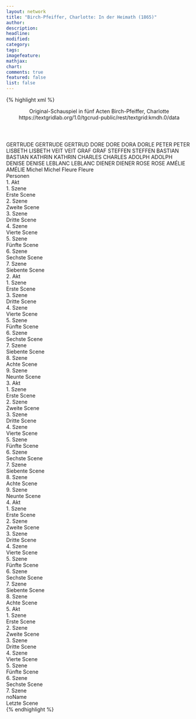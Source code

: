 ```yaml
---
layout: network
title: "Birch-Pfeiffer, Charlotte: In der Heimath (1865)"
author:
description:
headline:
modified:
category:
tags:
imagefeature: 
mathjax: 
chart: 
comments: true
featured: false
list: false
---
```

{% highlight xml %}
<?xml-model href="https://raw.githubusercontent.com/DLiNa/project/master/rules/lina.rnc"?><?xml-model href="https://raw.githubusercontent.com/DLiNa/project/master/rules/lina.sch"?>
<play xmlns="http://lina.digital">
  <header>
    <title>In der Heimath</title>
    <subtitle>Original-Schauspiel in fünf Acten</subtitle>
    <author>Birch-Pfeiffer, Charlotte</author>
    <date when="1865" type="premiere"/>
    <source>https://textgridlab.org/1.0/tgcrud-public/rest/textgrid:kmdh.0/data</source>
  </header>
  <personae>
    <character>
      <name>GERTRUDE</name>
      <alias xml:id="gertrude">
        <name>GERTRUDE</name>
      </alias>
      <alias xml:id="gertrud">
        <name>GERTRUD</name>
      </alias>    </character>
    <character>
      <name>DORE</name>
      <alias xml:id="dore">
        <name>DORE</name>
      </alias>
      <alias xml:id="dora">
        <name>DORA</name>
      </alias>
      <alias xml:id="dorle">
        <name>DORLE</name>
      </alias>
    </character>
    <character>
      <name>PETER</name>
      <alias xml:id="peter">
        <name>PETER</name>
      </alias>
    </character>
    <character>
      <name>LISBETH</name>
      <alias xml:id="lisbeth">
        <name>LISBETH</name>
      </alias>
    </character>
    <character>
      <name>VEIT</name>
      <alias xml:id="veit">
        <name>VEIT</name>
      </alias>
    </character>
    <character>
      <name>GRAF</name>
      <alias xml:id="graf">
        <name>GRAF</name>
      </alias>
    </character>
    <character>
      <name>STEFFEN</name>
      <alias xml:id="steffen">
        <name>STEFFEN</name>
      </alias>
    </character>
    <character>
      <name>BASTIAN</name>
      <alias xml:id="bastian">
        <name>BASTIAN</name>
      </alias>
    </character>
    <character>
      <name>KATHRIN</name>
      <alias xml:id="kathrin">
        <name>KATHRIN</name>
      </alias>
    </character>
    <character>
      <name>CHARLES</name>
      <alias xml:id="charles">
        <name>CHARLES</name>
      </alias>
    </character>
    <character>
      <name>ADOLPH</name>
      <alias xml:id="adolph">
        <name>ADOLPH</name>
      </alias>
    </character>
    <character>
      <name>DENISE</name>
      <alias xml:id="denise">
        <name>DENISE</name>
      </alias>
    </character>
    <character>
      <name>LEBLANC</name>
      <alias xml:id="leblanc">
        <name>LEBLANC</name>
      </alias>
    </character>
    <character>
      <name>DIENER</name>
      <alias xml:id="diener">
        <name>DIENER</name>
      </alias>
    </character>
    <character>
      <name>ROSE</name>
      <alias xml:id="rose">
        <name>ROSE</name>
      </alias>
    </character>
    <character>
      <name>AMÉLIE</name>
      <alias xml:id="amélie">
        <name>AMÉLIE</name>
      </alias>
    </character>
    <character>
      <name>Michel</name>
      <alias xml:id="michel">
        <name>Michel</name>
      </alias>
    </character>
    <character>
      <name>Fleure</name>
      <alias xml:id="fleure">
        <name>Fleure</name>
      </alias>
    </character>
  </personae>
  <text>
    <div>
      <head>Personen</head>
    </div>
    <div>
      <head>1. Akt</head>
      <div>
        <head>1. Szene</head>
        <div>
          <head>Erste Scene</head>
          <sp who="#gertrude">
            <amount n="7" unit="speech_acts"/>
            <amount n="166" unit="words"/>
            <amount n="3" unit="lines"/>
            <amount n="907" unit="chars"/>
          </sp>
          <sp who="#dore">
            <amount n="4" unit="speech_acts"/>
            <amount n="111" unit="words"/>
            <amount n="3" unit="lines"/>
            <amount n="565" unit="chars"/>
          </sp>
          <sp who="#dora">
            <amount n="1" unit="speech_acts"/>
            <amount n="13" unit="words"/>
            <amount n="1" unit="lines"/>
            <amount n="70" unit="chars"/>
          </sp>
          <sp who="#peter #michel">
            <amount n="1" unit="speech_acts"/>
            <amount n="1" unit="words"/>
            <amount n="1" unit="lines"/>
            <amount n="5" unit="chars"/>
          </sp>
          <sp who="#peter">
            <amount n="1" unit="speech_acts"/>
            <amount n="13" unit="words"/>
            <amount n="1" unit="lines"/>
            <amount n="62" unit="chars"/>
          </sp>
        </div>
      </div>
      <div>
        <head>2. Szene</head>
        <div>
          <head>Zweite Scene</head>
          <sp who="#lisbeth">
            <amount n="7" unit="speech_acts"/>
            <amount n="267" unit="words"/>
            <amount n="1455" unit="chars"/>
          </sp>
          <sp who="#dore">
            <amount n="4" unit="speech_acts"/>
            <amount n="44" unit="words"/>
            <amount n="3" unit="lines"/>
            <amount n="223" unit="chars"/>
          </sp>
          <sp who="#gertrude">
            <amount n="4" unit="speech_acts"/>
            <amount n="70" unit="words"/>
            <amount n="3" unit="lines"/>
            <amount n="355" unit="chars"/>
          </sp>
          <sp who="#dorle">
            <amount n="1" unit="speech_acts"/>
            <amount n="19" unit="words"/>
            <amount n="104" unit="chars"/>
          </sp>
        </div>
      </div>
      <div>
        <head>3. Szene</head>
        <div>
          <head>Dritte Scene</head>
          <sp who="#veit">
            <amount n="7" unit="speech_acts"/>
            <amount n="479" unit="words"/>
            <amount n="2" unit="lines"/>
            <amount n="2744" unit="chars"/>
          </sp>
          <sp who="#dore">
            <amount n="3" unit="speech_acts"/>
            <amount n="67" unit="words"/>
            <amount n="2" unit="lines"/>
            <amount n="346" unit="chars"/>
          </sp>
          <sp who="#gertrude">
            <amount n="4" unit="speech_acts"/>
            <amount n="383" unit="words"/>
            <amount n="1" unit="lines"/>
            <amount n="2226" unit="chars"/>
          </sp>
        </div>
      </div>
      <div>
        <head>4. Szene</head>
        <div>
          <head>Vierte Scene</head>
          <sp who="#graf">
            <amount n="29" unit="speech_acts"/>
            <amount n="473" unit="words"/>
            <amount n="17" unit="lines"/>
            <amount n="2551" unit="chars"/>
          </sp>
          <sp who="#dore">
            <amount n="28" unit="speech_acts"/>
            <amount n="739" unit="words"/>
            <amount n="17" unit="lines"/>
            <amount n="3911" unit="chars"/>
          </sp>
        </div>
      </div>
      <div>
        <head>5. Szene</head>
        <div>
          <head>Fünfte Scene</head>
          <sp who="#steffen">
            <amount n="6" unit="speech_acts"/>
            <amount n="196" unit="words"/>
            <amount n="2" unit="lines"/>
            <amount n="1025" unit="chars"/>
          </sp>
          <sp who="#dore">
            <amount n="6" unit="speech_acts"/>
            <amount n="182" unit="words"/>
            <amount n="3" unit="lines"/>
            <amount n="951" unit="chars"/>
          </sp>
          <sp who="#graf">
            <amount n="4" unit="speech_acts"/>
            <amount n="71" unit="words"/>
            <amount n="3" unit="lines"/>
            <amount n="381" unit="chars"/>
          </sp>
        </div>
      </div>
      <div>
        <head>6. Szene</head>
        <div>
          <head>Sechste Scene</head>
          <sp who="#veit">
            <amount n="12" unit="speech_acts"/>
            <amount n="230" unit="words"/>
            <amount n="9" unit="lines"/>
            <amount n="1250" unit="chars"/>
          </sp>
          <sp who="#gertrude">
            <amount n="10" unit="speech_acts"/>
            <amount n="136" unit="words"/>
            <amount n="7" unit="lines"/>
            <amount n="702" unit="chars"/>
          </sp>
          <sp who="#bastian">
            <amount n="6" unit="speech_acts"/>
            <amount n="120" unit="words"/>
            <amount n="2" unit="lines"/>
            <amount n="607" unit="chars"/>
          </sp>
          <sp who="#dore">
            <amount n="9" unit="speech_acts"/>
            <amount n="422" unit="words"/>
            <amount n="4" unit="lines"/>
            <amount n="2184" unit="chars"/>
          </sp>
          <sp who="#steffen">
            <amount n="4" unit="speech_acts"/>
            <amount n="275" unit="words"/>
            <amount n="3" unit="lines"/>
            <amount n="1524" unit="chars"/>
          </sp>
          <sp who="#lisbeth">
            <amount n="6" unit="speech_acts"/>
            <amount n="44" unit="words"/>
            <amount n="8" unit="lines"/>
            <amount n="235" unit="chars"/>
          </sp>
          <sp who="#graf">
            <amount n="4" unit="speech_acts"/>
            <amount n="31" unit="words"/>
            <amount n="4" unit="lines"/>
            <amount n="168" unit="chars"/>
          </sp>
          <sp who="#dorle">
            <amount n="1" unit="speech_acts"/>
            <amount n="53" unit="words"/>
            <amount n="254" unit="chars"/>
          </sp>
        </div>
      </div>
      <div>
        <head>7. Szene</head>
        <div>
          <head>Siebente Scene</head>
          <sp who="#kathrin">
            <amount n="2" unit="speech_acts"/>
            <amount n="104" unit="words"/>
            <amount n="1" unit="lines"/>
            <amount n="562" unit="chars"/>
          </sp>
          <sp who="#dore">
            <amount n="2" unit="speech_acts"/>
            <amount n="711" unit="words"/>
            <amount n="1" unit="lines"/>
            <amount n="4248" unit="chars"/>
          </sp>
        </div>
      </div>
    </div>
    <div>
      <head>2. Akt</head>
      <div>
        <head>1. Szene</head>
        <div>
          <head>Erste Scene</head>
          <sp who="#charles">
            <amount n="12" unit="speech_acts"/>
            <amount n="428" unit="words"/>
            <amount n="6" unit="lines"/>
            <amount n="2455" unit="chars"/>
          </sp>
          <sp who="#adolph">
            <amount n="11" unit="speech_acts"/>
            <amount n="225" unit="words"/>
            <amount n="6" unit="lines"/>
            <amount n="1345" unit="chars"/>
          </sp>
        </div>
      </div>
      <div>
        <head>3. Szene</head>
        <div>
          <head>Dritte Scene</head>
          <sp who="#denise">
            <amount n="5" unit="speech_acts"/>
            <amount n="240" unit="words"/>
            <amount n="1315" unit="chars"/>
          </sp>
          <sp who="#charles">
            <amount n="3" unit="speech_acts"/>
            <amount n="49" unit="words"/>
            <amount n="2" unit="lines"/>
            <amount n="265" unit="chars"/>
          </sp>
          <sp who="#adolph">
            <amount n="4" unit="speech_acts"/>
            <amount n="31" unit="words"/>
            <amount n="3" unit="lines"/>
            <amount n="161" unit="chars"/>
          </sp>
        </div>
      </div>
      <div>
        <head>4. Szene</head>
        <div>
          <head>Vierte Scene</head>
          <sp who="#leblanc">
            <amount n="7" unit="speech_acts"/>
            <amount n="189" unit="words"/>
            <amount n="2" unit="lines"/>
            <amount n="1063" unit="chars"/>
          </sp>
          <sp who="#denise">
            <amount n="1" unit="speech_acts"/>
            <amount n="21" unit="words"/>
            <amount n="111" unit="chars"/>
          </sp>
          <sp who="#charles">
            <amount n="5" unit="speech_acts"/>
            <amount n="163" unit="words"/>
            <amount n="2" unit="lines"/>
            <amount n="966" unit="chars"/>
          </sp>
        </div>
      </div>
      <div>
        <head>5. Szene</head>
        <div>
          <head>Fünfte Scene</head>
          <sp who="#diener">
            <amount n="1" unit="speech_acts"/>
            <amount n="12" unit="words"/>
            <amount n="1" unit="lines"/>
            <amount n="73" unit="chars"/>
          </sp>
          <sp who="#leblanc">
            <amount n="9" unit="speech_acts"/>
            <amount n="180" unit="words"/>
            <amount n="2" unit="lines"/>
            <amount n="1030" unit="chars"/>
          </sp>
          <sp who="#graf">
            <amount n="7" unit="speech_acts"/>
            <amount n="273" unit="words"/>
            <amount n="2" unit="lines"/>
            <amount n="1562" unit="chars"/>
          </sp>
        </div>
      </div>
      <div>
        <head>6. Szene</head>
        <div>
          <head>Sechste Scene</head>
          <sp who="#denise">
            <amount n="10" unit="speech_acts"/>
            <amount n="112" unit="words"/>
            <amount n="8" unit="lines"/>
            <amount n="566" unit="chars"/>
          </sp>
          <sp who="#rose">
            <amount n="23" unit="speech_acts"/>
            <amount n="574" unit="words"/>
            <amount n="14" unit="lines"/>
            <amount n="3179" unit="chars"/>
          </sp>
          <sp who="#charles">
            <amount n="6" unit="speech_acts"/>
            <amount n="53" unit="words"/>
            <amount n="4" unit="lines"/>
            <amount n="282" unit="chars"/>
          </sp>
          <sp who="#adolph">
            <amount n="9" unit="speech_acts"/>
            <amount n="62" unit="words"/>
            <amount n="8" unit="lines"/>
            <amount n="434" unit="chars"/>
          </sp>
          <sp who="#amélie">
            <amount n="1" unit="speech_acts"/>
            <amount n="11" unit="words"/>
            <amount n="1" unit="lines"/>
            <amount n="69" unit="chars"/>
          </sp>
          <sp who="#graf">
            <amount n="19" unit="speech_acts"/>
            <amount n="364" unit="words"/>
            <amount n="9" unit="lines"/>
            <amount n="2241" unit="chars"/>
          </sp>
          <sp who="#leblanc">
            <amount n="11" unit="speech_acts"/>
            <amount n="94" unit="words"/>
            <amount n="7" unit="lines"/>
            <amount n="561" unit="chars"/>
          </sp>
          <sp who="#denise #rose #amélie #fleure">
            <amount n="1" unit="speech_acts"/>
          </sp>
          <sp who="#amélie #fleure">
            <amount n="1" unit="speech_acts"/>
          </sp>
        </div>
      </div>
      <div>
        <head>7. Szene</head>
        <div>
          <head>Siebente Scene</head>
          <sp who="#rose">
            <amount n="18" unit="speech_acts"/>
            <amount n="415" unit="words"/>
            <amount n="10" unit="lines"/>
            <amount n="2193" unit="chars"/>
          </sp>
          <sp who="#adolph">
            <amount n="17" unit="speech_acts"/>
            <amount n="381" unit="words"/>
            <amount n="6" unit="lines"/>
            <amount n="2045" unit="chars"/>
          </sp>
          <sp who="#charles">
            <amount n="1" unit="speech_acts"/>
          </sp>
        </div>
      </div>
      <div>
        <head>8. Szene</head>
        <div>
          <head>Achte Scene</head>
          <sp who="#charles">
            <amount n="2" unit="speech_acts"/>
            <amount n="41" unit="words"/>
            <amount n="1" unit="lines"/>
            <amount n="214" unit="chars"/>
          </sp>
          <sp who="#adolph">
            <amount n="3" unit="speech_acts"/>
            <amount n="48" unit="words"/>
            <amount n="2" unit="lines"/>
            <amount n="275" unit="chars"/>
          </sp>
          <sp who="#bastian">
            <amount n="7" unit="speech_acts"/>
            <amount n="228" unit="words"/>
            <amount n="4" unit="lines"/>
            <amount n="1204" unit="chars"/>
          </sp>
          <sp who="#rose">
            <amount n="7" unit="speech_acts"/>
            <amount n="203" unit="words"/>
            <amount n="2" unit="lines"/>
            <amount n="1089" unit="chars"/>
          </sp>
          <sp who="#diener">
            <amount n="1" unit="speech_acts"/>
            <amount n="7" unit="words"/>
            <amount n="1" unit="lines"/>
            <amount n="32" unit="chars"/>
          </sp>
          <sp who="#leblanc">
            <amount n="1" unit="speech_acts"/>
          </sp>
        </div>
      </div>
      <div>
        <head>9. Szene</head>
        <div>
          <head>Neunte Scene</head>
          <sp who="#leblanc">
            <amount n="8" unit="speech_acts"/>
            <amount n="152" unit="words"/>
            <amount n="4" unit="lines"/>
            <amount n="859" unit="chars"/>
          </sp>
          <sp who="#rose">
            <amount n="7" unit="speech_acts"/>
            <amount n="87" unit="words"/>
            <amount n="4" unit="lines"/>
            <amount n="470" unit="chars"/>
          </sp>
          <sp who="#bastian">
            <amount n="3" unit="speech_acts"/>
            <amount n="126" unit="words"/>
            <amount n="1" unit="lines"/>
            <amount n="846" unit="chars"/>
          </sp>
          <sp who="#adolph">
            <amount n="1" unit="speech_acts"/>
            <amount n="2" unit="words"/>
            <amount n="1" unit="lines"/>
            <amount n="12" unit="chars"/>
          </sp>
          <sp who="#charles">
            <amount n="1" unit="speech_acts"/>
          </sp>
        </div>
      </div>
    </div>
    <div>
      <head>3. Akt</head>
      <div>
        <head>1. Szene</head>
        <div>
          <head>Erste Scene</head>
          <sp who="#denise">
            <amount n="12" unit="speech_acts"/>
            <amount n="411" unit="words"/>
            <amount n="1" unit="lines"/>
            <amount n="2235" unit="chars"/>
          </sp>
          <sp who="#rose">
            <amount n="11" unit="speech_acts"/>
            <amount n="101" unit="words"/>
            <amount n="9" unit="lines"/>
            <amount n="531" unit="chars"/>
          </sp>
        </div>
      </div>
      <div>
        <head>2. Szene</head>
        <div>
          <head>Zweite Scene</head>
          <sp who="#rose">
            <amount n="1" unit="speech_acts"/>
            <amount n="510" unit="words"/>
            <amount n="2788" unit="chars"/>
          </sp>
        </div>
      </div>
      <div>
        <head>3. Szene</head>
        <div>
          <head>Dritte Scene</head>
          <sp who="#denise">
            <amount n="9" unit="speech_acts"/>
            <amount n="212" unit="words"/>
            <amount n="6" unit="lines"/>
            <amount n="1102" unit="chars"/>
          </sp>
          <sp who="#rose">
            <amount n="8" unit="speech_acts"/>
            <amount n="96" unit="words"/>
            <amount n="7" unit="lines"/>
            <amount n="510" unit="chars"/>
          </sp>
        </div>
      </div>
      <div>
        <head>4. Szene</head>
        <div>
          <head>Vierte Scene</head>
          <sp who="#adolph">
            <amount n="13" unit="speech_acts"/>
            <amount n="211" unit="words"/>
            <amount n="8" unit="lines"/>
            <amount n="1212" unit="chars"/>
          </sp>
          <sp who="#denise">
            <amount n="12" unit="speech_acts"/>
            <amount n="386" unit="words"/>
            <amount n="6" unit="lines"/>
            <amount n="2082" unit="chars"/>
          </sp>
        </div>
      </div>
      <div>
        <head>5. Szene</head>
        <div>
          <head>Fünfte Scene</head>
          <sp who="#charles">
            <amount n="7" unit="speech_acts"/>
            <amount n="176" unit="words"/>
            <amount n="4" unit="lines"/>
            <amount n="979" unit="chars"/>
          </sp>
          <sp who="#adolph">
            <amount n="7" unit="speech_acts"/>
            <amount n="95" unit="words"/>
            <amount n="5" unit="lines"/>
            <amount n="505" unit="chars"/>
          </sp>
        </div>
      </div>
      <div>
        <head>6. Szene</head>
        <div>
          <head>Sechste Scene</head>
          <sp who="#denise">
            <amount n="2" unit="speech_acts"/>
            <amount n="23" unit="words"/>
            <amount n="122" unit="chars"/>
          </sp>
          <sp who="#adolph">
            <amount n="8" unit="speech_acts"/>
            <amount n="371" unit="words"/>
            <amount n="3" unit="lines"/>
            <amount n="2085" unit="chars"/>
          </sp>
          <sp who="#rose">
            <amount n="8" unit="speech_acts"/>
            <amount n="211" unit="words"/>
            <amount n="5" unit="lines"/>
            <amount n="1203" unit="chars"/>
          </sp>
        </div>
      </div>
      <div>
        <head>7. Szene</head>
        <div>
          <head>Siebente Scene</head>
          <sp who="#charles">
            <amount n="2" unit="speech_acts"/>
            <amount n="45" unit="words"/>
            <amount n="1" unit="lines"/>
            <amount n="311" unit="chars"/>
          </sp>
          <sp who="#rose">
            <amount n="2" unit="speech_acts"/>
            <amount n="21" unit="words"/>
            <amount n="1" unit="lines"/>
            <amount n="118" unit="chars"/>
          </sp>
          <sp who="#adolph">
            <amount n="1" unit="speech_acts"/>
            <amount n="95" unit="words"/>
            <amount n="513" unit="chars"/>
          </sp>
        </div>
      </div>
      <div>
        <head>8. Szene</head>
        <div>
          <head>Achte Scene</head>
          <sp who="#denise">
            <amount n="1" unit="speech_acts"/>
            <amount n="61" unit="words"/>
            <amount n="331" unit="chars"/>
          </sp>
          <sp who="#adolph">
            <amount n="2" unit="speech_acts"/>
            <amount n="24" unit="words"/>
            <amount n="1" unit="lines"/>
            <amount n="144" unit="chars"/>
          </sp>
          <sp who="#charles">
            <amount n="1" unit="speech_acts"/>
            <amount n="14" unit="words"/>
            <amount n="1" unit="lines"/>
            <amount n="65" unit="chars"/>
          </sp>
          <sp who="#rose">
            <amount n="1" unit="speech_acts"/>
            <amount n="4" unit="words"/>
            <amount n="1" unit="lines"/>
            <amount n="29" unit="chars"/>
          </sp>
        </div>
      </div>
      <div>
        <head>9. Szene</head>
        <div>
          <head>Neunte Scene</head>
          <sp who="#dore">
            <amount n="9" unit="speech_acts"/>
            <amount n="349" unit="words"/>
            <amount n="2" unit="lines"/>
            <amount n="1901" unit="chars"/>
          </sp>
          <sp who="#rose">
            <amount n="8" unit="speech_acts"/>
            <amount n="229" unit="words"/>
            <amount n="5" unit="lines"/>
            <amount n="1234" unit="chars"/>
          </sp>
          <sp who="#adolph">
            <amount n="5" unit="speech_acts"/>
            <amount n="40" unit="words"/>
            <amount n="5" unit="lines"/>
            <amount n="213" unit="chars"/>
          </sp>
          <sp who="#charles">
            <amount n="4" unit="speech_acts"/>
            <amount n="39" unit="words"/>
            <amount n="3" unit="lines"/>
            <amount n="201" unit="chars"/>
          </sp>
          <sp who="#adolph #charles">
            <amount n="1" unit="speech_acts"/>
            <amount n="2" unit="words"/>
            <amount n="1" unit="lines"/>
            <amount n="14" unit="chars"/>
          </sp>
          <sp who="#denise">
            <amount n="1" unit="speech_acts"/>
          </sp>
          <sp who="#rose #dore">
            <amount n="1" unit="speech_acts"/>
          </sp>
        </div>
      </div>
    </div>
    <div>
      <head>4. Akt</head>
      <div>
        <head>1. Szene</head>
        <div>
          <head>Erste Scene</head>
          <sp who="#veit">
            <amount n="16" unit="speech_acts"/>
            <amount n="527" unit="words"/>
            <amount n="10" unit="lines"/>
            <amount n="2935" unit="chars"/>
          </sp>
          <sp who="#gertrud">
            <amount n="15" unit="speech_acts"/>
            <amount n="568" unit="words"/>
            <amount n="6" unit="lines"/>
            <amount n="2963" unit="chars"/>
          </sp>
        </div>
      </div>
      <div>
        <head>2. Szene</head>
        <div>
          <head>Zweite Scene</head>
          <sp who="#dore">
            <amount n="8" unit="speech_acts"/>
            <amount n="219" unit="words"/>
            <amount n="2" unit="lines"/>
            <amount n="1197" unit="chars"/>
          </sp>
          <sp who="#veit">
            <amount n="11" unit="speech_acts"/>
            <amount n="212" unit="words"/>
            <amount n="5" unit="lines"/>
            <amount n="1166" unit="chars"/>
          </sp>
          <sp who="#gertrud">
            <amount n="6" unit="speech_acts"/>
            <amount n="235" unit="words"/>
            <amount n="2" unit="lines"/>
            <amount n="1257" unit="chars"/>
          </sp>
        </div>
      </div>
      <div>
        <head>3. Szene</head>
        <div>
          <head>Dritte Scene</head>
          <sp who="#veit">
            <amount n="3" unit="speech_acts"/>
            <amount n="83" unit="words"/>
            <amount n="2" unit="lines"/>
            <amount n="426" unit="chars"/>
          </sp>
          <sp who="#rose">
            <amount n="5" unit="speech_acts"/>
            <amount n="164" unit="words"/>
            <amount n="2" unit="lines"/>
            <amount n="885" unit="chars"/>
          </sp>
          <sp who="#gertrud">
            <amount n="4" unit="speech_acts"/>
            <amount n="89" unit="words"/>
            <amount n="2" unit="lines"/>
            <amount n="463" unit="chars"/>
          </sp>
        </div>
      </div>
      <div>
        <head>4. Szene</head>
        <div>
          <head>Vierte Scene</head>
          <sp who="#dore">
            <amount n="3" unit="speech_acts"/>
            <amount n="66" unit="words"/>
            <amount n="2" unit="lines"/>
            <amount n="365" unit="chars"/>
          </sp>
          <sp who="#gertrud">
            <amount n="7" unit="speech_acts"/>
            <amount n="191" unit="words"/>
            <amount n="3" unit="lines"/>
            <amount n="1092" unit="chars"/>
          </sp>
          <sp who="#rose">
            <amount n="3" unit="speech_acts"/>
            <amount n="33" unit="words"/>
            <amount n="3" unit="lines"/>
            <amount n="164" unit="chars"/>
          </sp>
          <sp who="#veit">
            <amount n="5" unit="speech_acts"/>
            <amount n="78" unit="words"/>
            <amount n="4" unit="lines"/>
            <amount n="386" unit="chars"/>
          </sp>
        </div>
      </div>
      <div>
        <head>5. Szene</head>
        <div>
          <head>Fünfte Scene</head>
          <sp who="#dore">
            <amount n="6" unit="speech_acts"/>
            <amount n="70" unit="words"/>
            <amount n="6" unit="lines"/>
            <amount n="400" unit="chars"/>
          </sp>
          <sp who="#rose">
            <amount n="5" unit="speech_acts"/>
            <amount n="228" unit="words"/>
            <amount n="1" unit="lines"/>
            <amount n="1225" unit="chars"/>
          </sp>
        </div>
      </div>
      <div>
        <head>6. Szene</head>
        <div>
          <head>Sechste Scene</head>
          <sp who="#bastian">
            <amount n="12" unit="speech_acts"/>
            <amount n="361" unit="words"/>
            <amount n="4" unit="lines"/>
            <amount n="1861" unit="chars"/>
          </sp>
          <sp who="#dore">
            <amount n="8" unit="speech_acts"/>
            <amount n="58" unit="words"/>
            <amount n="8" unit="lines"/>
            <amount n="346" unit="chars"/>
          </sp>
          <sp who="#rose">
            <amount n="8" unit="speech_acts"/>
            <amount n="67" unit="words"/>
            <amount n="7" unit="lines"/>
            <amount n="334" unit="chars"/>
          </sp>
        </div>
      </div>
      <div>
        <head>7. Szene</head>
        <div>
          <head>Siebente Scene</head>
          <sp who="#gertrud">
            <amount n="4" unit="speech_acts"/>
            <amount n="22" unit="words"/>
            <amount n="4" unit="lines"/>
            <amount n="108" unit="chars"/>
          </sp>
          <sp who="#lisbeth">
            <amount n="8" unit="speech_acts"/>
            <amount n="203" unit="words"/>
            <amount n="4" unit="lines"/>
            <amount n="1146" unit="chars"/>
          </sp>
          <sp who="#dore">
            <amount n="7" unit="speech_acts"/>
            <amount n="51" unit="words"/>
            <amount n="5" unit="lines"/>
            <amount n="275" unit="chars"/>
          </sp>
          <sp who="#rose">
            <amount n="7" unit="speech_acts"/>
            <amount n="59" unit="words"/>
            <amount n="7" unit="lines"/>
            <amount n="298" unit="chars"/>
          </sp>
        </div>
      </div>
      <div>
        <head>8. Szene</head>
        <div>
          <head>Achte Scene</head>
          <sp who="#steffen">
            <amount n="13" unit="speech_acts"/>
            <amount n="443" unit="words"/>
            <amount n="6" unit="lines"/>
            <amount n="2399" unit="chars"/>
          </sp>
          <sp who="#lisbeth">
            <amount n="6" unit="speech_acts"/>
            <amount n="170" unit="words"/>
            <amount n="2" unit="lines"/>
            <amount n="985" unit="chars"/>
          </sp>
          <sp who="#gertrud">
            <amount n="5" unit="speech_acts"/>
            <amount n="15" unit="words"/>
            <amount n="4" unit="lines"/>
            <amount n="80" unit="chars"/>
          </sp>
          <sp who="#dore">
            <amount n="9" unit="speech_acts"/>
            <amount n="250" unit="words"/>
            <amount n="6" unit="lines"/>
            <amount n="1409" unit="chars"/>
          </sp>
          <sp who="#rose">
            <amount n="5" unit="speech_acts"/>
            <amount n="289" unit="words"/>
            <amount n="1" unit="lines"/>
            <amount n="1637" unit="chars"/>
          </sp>
        </div>
      </div>
    </div>
    <div>
      <head>5. Akt</head>
      <div>
        <head>1. Szene</head>
        <div>
          <head>Erste Scene</head>
          <sp who="#veit">
            <amount n="5" unit="speech_acts"/>
            <amount n="183" unit="words"/>
            <amount n="978" unit="chars"/>
          </sp>
          <sp who="#gertrud">
            <amount n="5" unit="speech_acts"/>
            <amount n="67" unit="words"/>
            <amount n="4" unit="lines"/>
            <amount n="374" unit="chars"/>
          </sp>
        </div>
      </div>
      <div>
        <head>2. Szene</head>
        <div>
          <head>Zweite Scene</head>
          <sp who="#dore">
            <amount n="5" unit="speech_acts"/>
            <amount n="189" unit="words"/>
            <amount n="1" unit="lines"/>
            <amount n="1008" unit="chars"/>
          </sp>
          <sp who="#veit">
            <amount n="2" unit="speech_acts"/>
            <amount n="117" unit="words"/>
            <amount n="728" unit="chars"/>
          </sp>
          <sp who="#gertrud">
            <amount n="2" unit="speech_acts"/>
            <amount n="73" unit="words"/>
            <amount n="377" unit="chars"/>
          </sp>
        </div>
      </div>
      <div>
        <head>3. Szene</head>
        <div>
          <head>Dritte Scene</head>
          <sp who="#graf">
            <amount n="12" unit="speech_acts"/>
            <amount n="533" unit="words"/>
            <amount n="4" unit="lines"/>
            <amount n="3165" unit="chars"/>
          </sp>
          <sp who="#diener">
            <amount n="1" unit="speech_acts"/>
            <amount n="11" unit="words"/>
            <amount n="1" unit="lines"/>
            <amount n="66" unit="chars"/>
          </sp>
          <sp who="#rose">
            <amount n="11" unit="speech_acts"/>
            <amount n="173" unit="words"/>
            <amount n="6" unit="lines"/>
            <amount n="940" unit="chars"/>
          </sp>
        </div>
      </div>
      <div>
        <head>4. Szene</head>
        <div>
          <head>Vierte Scene</head>
          <sp who="#kathrin">
            <amount n="1" unit="speech_acts"/>
            <amount n="17" unit="words"/>
            <amount n="101" unit="chars"/>
          </sp>
          <sp who="#denise">
            <amount n="16" unit="speech_acts"/>
            <amount n="523" unit="words"/>
            <amount n="7" unit="lines"/>
            <amount n="2667" unit="chars"/>
          </sp>
          <sp who="#rose">
            <amount n="15" unit="speech_acts"/>
            <amount n="131" unit="words"/>
            <amount n="14" unit="lines"/>
            <amount n="719" unit="chars"/>
          </sp>
        </div>
      </div>
      <div>
        <head>5. Szene</head>
        <div>
          <head>Fünfte Scene</head>
          <sp who="#adolph">
            <amount n="5" unit="speech_acts"/>
            <amount n="208" unit="words"/>
            <amount n="3" unit="lines"/>
            <amount n="1153" unit="chars"/>
          </sp>
          <sp who="#rose">
            <amount n="4" unit="speech_acts"/>
            <amount n="54" unit="words"/>
            <amount n="1" unit="lines"/>
            <amount n="287" unit="chars"/>
          </sp>
          <sp who="#denise">
            <amount n="2" unit="speech_acts"/>
            <amount n="27" unit="words"/>
            <amount n="1" unit="lines"/>
            <amount n="151" unit="chars"/>
          </sp>
        </div>
      </div>
      <div>
        <head>6. Szene</head>
        <div>
          <head>Sechste Scene</head>
          <sp who="#veit">
            <amount n="15" unit="speech_acts"/>
            <amount n="291" unit="words"/>
            <amount n="9" unit="lines"/>
            <amount n="1605" unit="chars"/>
          </sp>
          <sp who="#gertrud">
            <amount n="6" unit="speech_acts"/>
            <amount n="153" unit="words"/>
            <amount n="5" unit="lines"/>
            <amount n="830" unit="chars"/>
          </sp>
          <sp who="#dore">
            <amount n="3" unit="speech_acts"/>
            <amount n="20" unit="words"/>
            <amount n="3" unit="lines"/>
            <amount n="98" unit="chars"/>
          </sp>
          <sp who="#rose">
            <amount n="7" unit="speech_acts"/>
            <amount n="285" unit="words"/>
            <amount n="4" unit="lines"/>
            <amount n="1593" unit="chars"/>
          </sp>
          <sp who="#adolph">
            <amount n="4" unit="speech_acts"/>
            <amount n="61" unit="words"/>
            <amount n="2" unit="lines"/>
            <amount n="431" unit="chars"/>
          </sp>
          <sp who="#denise">
            <amount n="1" unit="speech_acts"/>
            <amount n="14" unit="words"/>
            <amount n="1" unit="lines"/>
            <amount n="78" unit="chars"/>
          </sp>
          <sp who="#steffen">
            <amount n="2" unit="speech_acts"/>
            <amount n="26" unit="words"/>
            <amount n="1" unit="lines"/>
            <amount n="128" unit="chars"/>
          </sp>
        </div>
      </div>
      <div>
        <head>7. Szene</head>
        <div>
          <head>noName</head>
          <div>
            <head>Letzte Scene</head>
            <sp who="#graf">
              <amount n="14" unit="speech_acts"/>
              <amount n="329" unit="words"/>
              <amount n="8" unit="lines"/>
              <amount n="1919" unit="chars"/>
            </sp>
            <sp who="#adolph">
              <amount n="16" unit="speech_acts"/>
              <amount n="461" unit="words"/>
              <amount n="8" unit="lines"/>
              <amount n="2740" unit="chars"/>
            </sp>
            <sp who="#veit">
              <amount n="5" unit="speech_acts"/>
              <amount n="81" unit="words"/>
              <amount n="3" unit="lines"/>
              <amount n="479" unit="chars"/>
            </sp>
            <sp who="#dore #rose">
              <amount n="1" unit="speech_acts"/>
              <amount n="2" unit="words"/>
              <amount n="1" unit="lines"/>
              <amount n="9" unit="chars"/>
            </sp>
            <sp who="#gertrud">
              <amount n="3" unit="speech_acts"/>
              <amount n="28" unit="words"/>
              <amount n="2" unit="lines"/>
              <amount n="154" unit="chars"/>
            </sp>
            <sp who="#rose">
              <amount n="3" unit="speech_acts"/>
              <amount n="8" unit="words"/>
              <amount n="3" unit="lines"/>
              <amount n="41" unit="chars"/>
            </sp>
            <sp who="#denise">
              <amount n="1" unit="speech_acts"/>
              <amount n="2" unit="words"/>
              <amount n="1" unit="lines"/>
              <amount n="9" unit="chars"/>
            </sp>
            <sp who="#dore">
              <amount n="3" unit="speech_acts"/>
              <amount n="11" unit="words"/>
              <amount n="3" unit="lines"/>
              <amount n="62" unit="chars"/>
            </sp>
            <sp who="#veit #gertrud">
              <amount n="1" unit="speech_acts"/>
            </sp>
          </div>
        </div>
      </div>
    </div>
  </text>
</play>
{% endhighlight %}